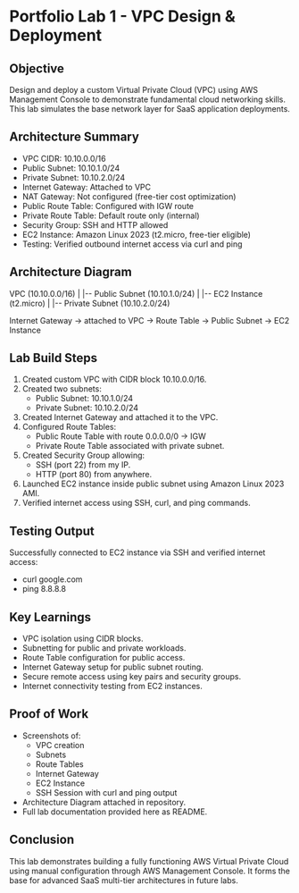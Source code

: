 # Portfolio Lab 1 - VPC Design & Deployment

## Objective

Design and deploy a custom Virtual Private Cloud (VPC) using AWS Management Console to demonstrate fundamental cloud networking skills. This lab simulates the base network layer for SaaS application deployments.

## Architecture Summary

- VPC CIDR: 10.10.0.0/16
- Public Subnet: 10.10.1.0/24
- Private Subnet: 10.10.2.0/24
- Internet Gateway: Attached to VPC
- NAT Gateway: Not configured (free-tier cost optimization)
- Public Route Table: Configured with IGW route
- Private Route Table: Default route only (internal)
- Security Group: SSH and HTTP allowed
- EC2 Instance: Amazon Linux 2023 (t2.micro, free-tier eligible)
- Testing: Verified outbound internet access via curl and ping

## Architecture Diagram

VPC (10.10.0.0/16)
|
|-- Public Subnet (10.10.1.0/24)
|     |-- EC2 Instance (t2.micro)
|
|-- Private Subnet (10.10.2.0/24)

Internet Gateway → attached to VPC → Route Table → Public Subnet → EC2 Instance

## Lab Build Steps

1. Created custom VPC with CIDR block 10.10.0.0/16.
2. Created two subnets:
   - Public Subnet: 10.10.1.0/24
   - Private Subnet: 10.10.2.0/24
3. Created Internet Gateway and attached it to the VPC.
4. Configured Route Tables:
   - Public Route Table with route 0.0.0.0/0 → IGW
   - Private Route Table associated with private subnet.
5. Created Security Group allowing:
   - SSH (port 22) from my IP.
   - HTTP (port 80) from anywhere.
6. Launched EC2 instance inside public subnet using Amazon Linux 2023 AMI.
7. Verified internet access using SSH, curl, and ping commands.

## Testing Output

Successfully connected to EC2 instance via SSH and verified internet access:

- curl google.com
- ping 8.8.8.8

## Key Learnings

- VPC isolation using CIDR blocks.
- Subnetting for public and private workloads.
- Route Table configuration for public access.
- Internet Gateway setup for public subnet routing.
- Secure remote access using key pairs and security groups.
- Internet connectivity testing from EC2 instances.

## Proof of Work

- Screenshots of:
  - VPC creation
  - Subnets
  - Route Tables
  - Internet Gateway
  - EC2 Instance
  - SSH Session with curl and ping output
- Architecture Diagram attached in repository.
- Full lab documentation provided here as README.

## Conclusion

This lab demonstrates building a fully functioning AWS Virtual Private Cloud using manual configuration through AWS Management Console. It forms the base for advanced SaaS multi-tier architectures in future labs.
